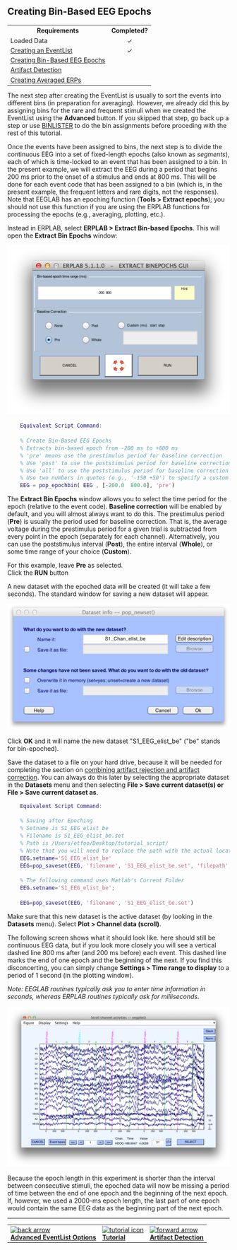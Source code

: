 ## Creating Bin-Based EEG Epochs

<TABLE>
   <TR>
     <TH>Requirements</TH>
     <TH>Completed?</TH>
   </TR>
   <TR>
      <TD>Loaded Data</TD>
      <TD align="center"> &#10003 </TD>
   </TR>
   <TR>
      <TD> <a href="./Creating-an-EventList"> Creating an EventList </a> </TD>
      <TD align="center"> &#10003 </TD>
   </TR>
   <TR>
      <TD><a href="./Creating-Bin--Based-EEG-Epochs">  Creating Bin-Based EEG Epochs </a></TD>
      <TD align="center"> </TD>
   </TR>
<TR>
      <TD><a href="./Artifact-Detection"> Artifact Detection </a></TD>
      <TD align="center"> </TD>
   </TR>
<TR>
      <TD><a href="./Creating-Averaged-ERPs"> Creating Averaged ERPs </a></TD>
      <TD align="center"> </TD>
   </TR>
</TABLE>

The next step after creating the EventList is usually to sort the events into different bins (in preparation for averaging).  However, we already did this by assigning bins for the rare and frequent stimuli when we created the EventList using the **Advanced** button. If you skipped that step, go back up a step or use [BINLISTER](./Assigning-Events-to-Bins-with-BINLISTER:-Tutorial) to do the bin assignments before proceding with the rest of this tutorial.

Once the events have been assigned to bins, the next step is to divide the continuous EEG into a set of fixed-length epochs (also known as _segments_), each of which is time-locked to an event that has been assigned to a bin.  In the present example, we will extract the EEG during a period that begins 200 ms prior to the onset of a stimulus and ends at 800 ms.  This will be done for each event code that has been assigned to a bin (which is, in the present example, the frequent letters and rare digits, not the responses).  Note that EEGLAB has an epoching function (**Tools > Extract epochs**); you should not use this function if you are using the ERPLAB functions for processing the epochs (e.g., averaging, plotting, etc.).

Instead in ERPLAB, select **ERPLAB > Extract Bin-based Epochs**. This will open the **Extract Bin Epochs** window:

![GUI](./images/Tutorial/Tutorial_Creating-Bin-Based-EEG-Epochs_1.png)

```Matlab
    Equivalent Script Command:

    % Create Bin-Based EEG Epochs
    % Extracts bin-based epoch from -200 ms to +800 ms
    % 'pre' means use the prestimulus period for baseline correction
    % Use 'post' to use the poststimulus period for baseline correction
    % Use 'all' to use the poststimulus period for baseline correction
    % Use two numbers in quotes (e.g., '-150 +50') to specify a custom interval for baseline correction
    EEG = pop_epochbin( EEG , [-200.0  800.0], 'pre')
```

The **Extract Bin Epochs** window allows you to select the time period for the epoch (relative to the event code).  **Baseline correction** will be enabled by default, and you will almost always want to do this.  The prestimulus period (**Pre**) is usually the period used for baseline correction.  That is, the average voltage during the prestimulus period for a given trial is subtracted from every point in the epoch (separately for each channel).  Alternatively, you can use the poststimulus interval (**Post**), the entire interval (**Whole**), or some time range of your choice (**Custom**).  

For this example, leave **Pre** as selected.  
Click the **RUN** button  

A new dataset with the epoched data will be created (it will take a few seconds).  The standard window for saving a new dataset will appear.

![GUI](./images/Tutorial/Tutorial_Creating-Bin-Based-EEG-Epochs_2.png)

Click **OK** and it will name the new dataset "S1_EEG_elist_be" ("be" stands for bin-epoched).  

  Save the dataset to a file on your hard drive, because it will be needed for completing the section on   [combining artifact rejection and artifact correction](./Exporting-and-Importing-EventLists-to-Combine-Artifact-Rejection-and-Artifact-Correction).  You can always do this later by selecting the appropriate dataset in the **Datasets** menu and then selecting **File > Save current dataset(s) or File > Save current dataset as**.

```Matlab
    Equivalent Script Command:

    % Saving after Epoching
    % Setname is S1_EEG_elist_be
    % Filename is S1_EEG_elist_be.set
    % Path is /Users/etfoo/Desktop/tutorial_script/
    % Note that you will need to replace the path with the actual location in your file system
    EEG.setname='S1_EEG_elist_be'
    EEG=pop_saveset(EEG, 'filename', 'S1_EEG_elist_be.set', 'filepath', '/Users/etfoo/Desktop/tutorial_script/');

    % The following command uses Matlab's Current Folder
    EEG.setname='S1_EEG_elist_be';

    EEG=pop_saveset(EEG, 'filename', 'S1_EEG_elist_be.set')  
```

Make sure that this new dataset is the active dataset (by looking in the **Datasets** menu).
Select **Plot > Channel data (scroll)**.

The following screen shows what it should look like.  here should still be continuous EEG data, but if you look more closely you will see a vertical dashed line 800 ms after (and 200 ms before) each event.  This dashed line marks the end of one epoch and the beginning of the next.  If you find this disconcerting, you can simply change **Settings > Time range to display** to a period of 1 second (in the plotting window).

_Note: EEGLAB routines typically ask you to enter time information in seconds, whereas ERPLAB routines typically ask for milliseconds._  

![GUI](./images/Tutorial/Tutorial_Creating-Bin-Based-EEG-Epochs_3.png)

Because the epoch length in this experiment is shorter than the interval between consecutive stimuli, the epoched data will now be missing a period of time between the end of one epoch and the beginning of the next epoch.  If, however, we used a 2000-ms epoch length, the last part of one epoch would contain the same EEG data as the beginning part of the next epoch.

----
<table style="width:100%">
  <tr>
    <td><a href="./Advanced-EventList-Options:-Tutorial"> <img src="https://github.com/lucklab/erplab/wiki/images/ionicicons/ios7-arrow-back.png" alt="back arrow" height="75"><br> <b> Advanced EventList Options </a></td>
    <td><a href="./Tutorial"> <img src="https://github.com/lucklab/erplab/wiki/images/ionicicons/ios7-copy.png" alt="tutorial icon" height="75"><br> <b> Tutorial</a></td>
    <td><a href="./Artifact-Detection:-Tutorial"> <img src="https://github.com/lucklab/erplab/wiki/images/ionicicons/ios7-arrow-forward.png" alt="forward arrow" height="75"><br> <b> Artifact Detection </a></td>
  </tr>
</table>